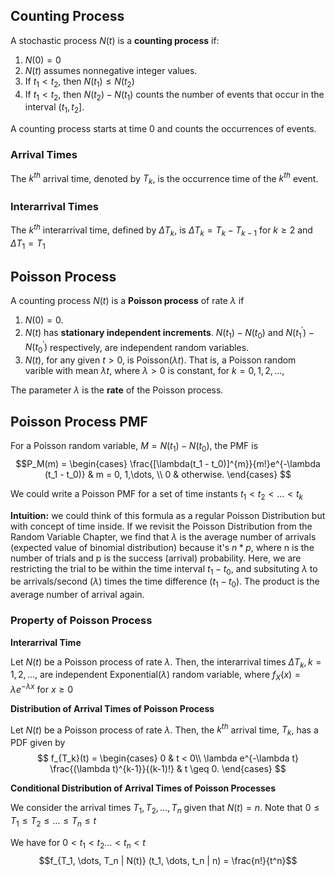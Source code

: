 
## Counting Process
A stochastic process $N(t)$ is a **counting process** if:
1. $N(0) = 0$
2. $N(t)$ assumes nonnegative integer values.
3. If $t_1 < t_2$, then $N(t_1) \leq N(t_2)$
4. If $t_1 < t_2$, then $N(t_2) - N(t_1)$ counts the number of events that occur in the interval $(t_1, t_2]$.

A counting process starts at time 0 and counts the occurrences of events.

### Arrival Times
The $k^{th}$ arrival time, denoted by $T_k$, is the occurrence time of the $k^{th}$ event.

### Interarrival Times
The $k^{th}$ interarrival time, defined by $\Delta T_k$, is $\Delta T_k = T_k - T_{k-1}$ for $k \geq 2$ and<br>
$\Delta T_1 = T_1$

## Poisson Process
A counting process $N(t)$ is a **Poisson process** of rate $\lambda$ if

1. $N(0) = 0$.
2. $N(t)$ has **stationary independent increments**. $N(t_1) - N(t_0)$ and $N(t_1^{'}) - N(t_0^{'})$ respectively, are independent random variables.
3. $N(t)$, for any given $t > 0$, is Poisson($\lambda t$). That is, a Poisson random varible with mean $\lambda t$, where $\lambda > 0$ is constant, for $k = 0, 1, 2, \dots,$

The parameter $\lambda$ is the **rate** of the Poisson process.

## Poisson Process PMF
For a Poisson random variable, $M = N(t_1)-N(t_0)$, the PMF is
$$P_M(m) = 
\begin{cases}
\frac{[\lambda(t_1 - t_0)]^{m}}{m!}e^{-\lambda (t_1 - t_0)} & m = 0, 1,\dots, \\
0 & otherwise.
\end{cases}
$$

We could write a Poisson PMF for a set of time instants $t_1 < t_2 < \dots < t_k$

**Intuition:** we could think of this formula as a regular Poisson Distribution but with concept of time inside. If we revisit the Poisson Distribution from the Random Variable Chapter, we find that $\lambda$ is the average number of arrivals (expected value of binomial distribution) because it's $n * p$, where n is the number of trials and p is the success (arrival) probability. Here, we are restricting the trial to be within the time interval $t_1 - t_0$, and subsituting $\lambda$ to be arrivals/second ($\lambda$) times the time difference ($t_1 - t_0$). The product is the average number of arrival again.

### Property of Poisson Process
**Interarrival Time**

Let $N(t)$ be a Poisson process of rate $\lambda$. Then, the interarrival times $\Delta T_k, k = 1, 2, \dots,$ are independent Exponential($\lambda$) random variable, where $f_{X}(x) = \lambda e^{-\lambda x}$ for $x \geq 0$

**Distribution of Arrival Times of Poisson Process**

Let $N(t)$ be a Poisson process of rate $\lambda$. Then, the $k^{th}$ arrival time, $T_k$, has a PDF given by
$$
f_{T_k}(t) = 
\begin{cases}
0 & t < 0\\
\lambda e^{-\lambda t} \frac{(\lambda t)^{k-1}}{(k-1)!} & t \geq 0.
\end{cases}
$$


**Conditional Distribution of Arrival Times of Poisson Processes**

We consider the arrival times $T_1, T_2, \dots, T_n$ given that $N(t) = n$.
Note that $0 \leq T_1 \leq T_2 \leq \dots \leq T_n \leq t$

We have for $0 < t_1 < t_2 \dots < t_n < t$
$$f_{T_1, \dots, T_n | N(t)} (t_1, \dots, t_n | n) = \frac{n!}{t^n}$$
